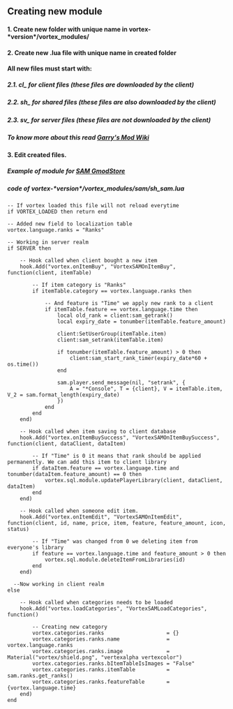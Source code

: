 ## Creating new module

#### 1. Create new folder with unique name in **vortex-\*version\*/vortex_modules/**


#### 2. Create new .lua file with unique name in created folder

#### All new files must start with:
##### 2.1. cl_ for client files (these files are downloaded by the client)
##### 2.2. sh_ for shared files (these files are also downloaded by the client)
##### 2.3. sv_ for server files (these files are *not* downloaded by the client)

##### To know more about this read [Garry's Mod Wiki](https://wiki.facepunch.com/gmod/States)


#### 3. Edit created files.

##### Example of module for [SAM GmodStore](https://www.gmodstore.com/market/view/sam)

##### code of **vortex-\*version\*/vortex_modules/sam/sh_sam.lua**
```
-- If vortex loaded this file will not reload everytime
if VORTEX_LOADED then return end

-- Added new field to localization table
vortex.language.ranks = "Ranks"

-- Working in server realm
if SERVER then

	-- Hook called when client bought a new item
	hook.Add("vortex.onItemBuy", "VortexSAMOnItemBuy", function(client, itemTable)
     
		-- If item category is "Ranks" 
		if itemTable.category == vortex.language.ranks then
    
			-- And feature is "Time" we apply new rank to a client
			if itemTable.feature == vortex.language.time then
				local old_rank = client:sam_getrank()
				local expiry_date = tonumber(itemTable.feature_amount)

				client:SetUserGroup(itemTable.item)
				client:sam_setrank(itemTable.item)

				if tonumber(itemTable.feature_amount) > 0 then
					client:sam_start_rank_timer(expiry_date*60 + os.time())
				end	

				sam.player.send_message(nil, "setrank", {
					A = "*Console", T = {client}, V = itemTable.item, V_2 = sam.format_length(expiry_date)
				})
			end	
		end
	end)

	-- Hook called when item saving to client database
	hook.Add("vortex.onItemBuySuccess", "VortexSAMOnItemBuySuccess", function(client, dataClient, dataItem)
  
		-- If "Time" is 0 it means that rank should be applied permanently. We can add this item to client library
		if dataItem.feature == vortex.language.time and tonumber(dataItem.feature_amount) == 0 then
			vortex.sql.module.updatePlayerLibrary(client, dataClient, dataItem)
		end	
	end)	

	-- Hook called when someone edit item.
	hook.Add("vortex.onItemEdit", "VortexSAMOnItemEdit", function(client, id, name, price, item, feature, feature_amount, icon, status)
  
		-- If "Time" was changed from 0 we deleting item from everyone's library
		if feature == vortex.language.time and feature_amount > 0 then
			vortex.sql.module.deleteItemFromLibraries(id)
		end
	end)
  
  --Now working in client realm
else

	-- Hook called when categories needs to be loaded
	hook.Add("vortex.loadCategories", "VortexSAMLoadCategories", function()
    
		-- Creating new category
		vortex.categories.ranks                    = {}
		vortex.categories.ranks.name               = vortex.language.ranks
		vortex.categories.ranks.image              = Material("vortex/shield.png", "vertexalpha vertexcolor")
		vortex.categories.ranks.bItemTableIsImages = "False"                                                                            
		vortex.categories.ranks.itemTable          = sam.ranks.get_ranks()
		vortex.categories.ranks.featureTable       = {vortex.language.time}	
	end)
end	
```
